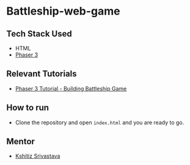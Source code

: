 # Battleship-web-game

## Tech Stack Used
* HTML
* [Phaser 3](https://phaser.io/phaser3)

## Relevant Tutorials
* [Phaser 3 Tutorial - Building Battleship Game](https://www.youtube.com/watch?v=frRWKxB9Hm0&list=PLDyH9Tk5ZdFzEu_izyqgPFtHJJXkc79no&index=1)

## How to run
* Clone the repository and open `index.html` and you are ready to go.

## Mentor
* [Kshitiz Srivastava](https://contrihub21.herokuapp.com/profile/user/pirateksh/)
